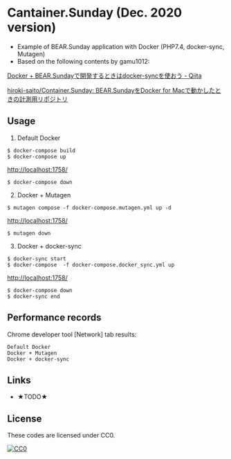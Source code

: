 # Cantainer.Sunday (Dec. 2020 version)

- Example of BEAR.Sunday application with Docker (PHP7.4, docker-sync, Mutagen)
- Based on the following contents by gamu1012:

[Docker \+ BEAR\.Sundayで開発するときはdocker\-syncを使おう \- Qiita](https://qiita.com/gamu1012/items/a66781f9d25bfe4e9c3f)

[hiroki\-saito/Container\.Sunday: BEAR\.SundayをDocker for Macで動かしたときの計測用リポジトリ](https://github.com/hiroki-saito/Container.Sunday)

## Usage

1. Default Docker

```
$ docker-compose build
$ docker-compose up
```

[http://localhost:1758/](http://localhost:1758/)

```
$ docker-compose down
```

2. Docker + Mutagen

```
$ mutagen compose -f docker-compose.mutagen.yml up -d
```

[http://localhost:1758/](http://localhost:1758/)

```
$ mutagen down
```

3. Docker + docker-sync

```
$ docker-sync start
$ docker-compose  -f docker-compose.docker_sync.yml up
```

[http://localhost:1758/](http://localhost:1758/)

```
$ docker-compose down
$ docker-sync end
```

## Performance records

Chrome developer tool [Network] tab results:

```
Default Docker         
Docker + Mutagen      
Docker + docker-sync
```

## Links

- ★TODO★

## License

These codes are licensed under CC0.

[![CC0](http://i.creativecommons.org/p/zero/1.0/88x31.png "CC0")](http://creativecommons.org/publicdomain/zero/1.0/deed.ja)
